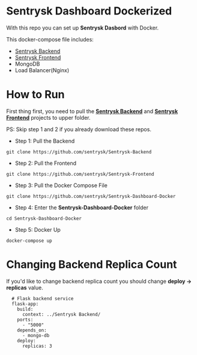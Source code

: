 # Sentrysk Dashboard Dockerized
With this repo you can set up **Sentrysk Dasbord** with Docker.

This docker-compose file includes:
- [Sentrysk Backend](https://github.com/sentrysk/Sentrysk-Backend)
- [Sentrysk Frontend](https://github.com/sentrysk/Sentrysk-Frontend)
- MongoDB
- Load Balancer(Nginx)

# How to Run
First thing first, you need to pull the **[Sentrysk Backend](https://github.com/sentrysk/Sentrysk-Backend)** and **[Sentrysk Frontend](https://github.com/sentrysk/Sentrysk-Frontend)** projects to upper folder.

PS: Skip step 1 and 2 if you already download these repos.

- Step 1: Pull the Backend
```
git clone https://github.com/sentrysk/Sentrysk-Backend
```

- Step 2: Pull the Frontend
```
git clone https://github.com/sentrysk/Sentrysk-Frontend
```

- Step 3: Pull the Docker Compose File
```
git clone https://github.com/sentrysk/Sentrysk-Dashboard-Docker
```

- Step 4: Enter the **Sentrysk-Dashboard-Docker** folder
```
cd Sentrysk-Dashboard-Docker
```

- Step 5: Docker Up
```
docker-compose up
```

# Changing Backend Replica Count
If you'd like to change backend replica count you should change **deploy -> replicas** value.
```
  # Flask backend service
  flask-app:
    build:
      context: ../Sentrysk Backend/
    ports:
      - "5000"
    depends_on:
      - mongo-db
    deploy:
      replicas: 3
```
